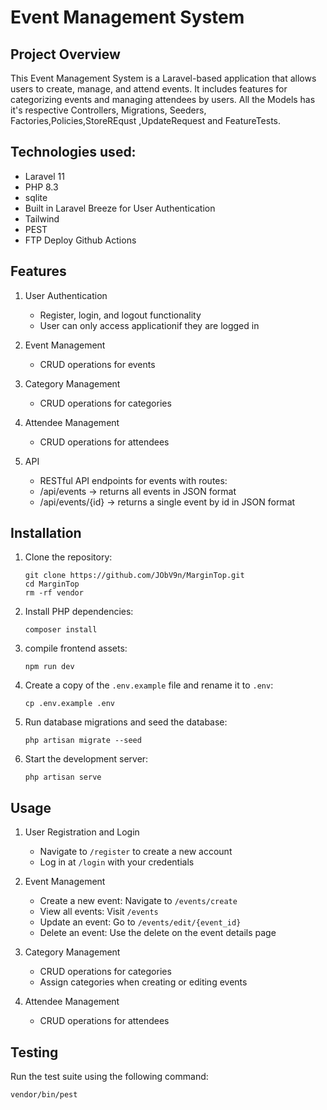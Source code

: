 # Event Management System

## Project Overview

This Event Management System is a Laravel-based application that allows users to create, manage, and attend events. It includes features for categorizing events and managing attendees by users. All the Models has it's respective Controllers, Migrations, Seeders, Factories,Policies,StoreREqust ,UpdateRequest and FeatureTests.

## Technologies used:
- Laravel 11
- PHP 8.3
- sqlite
- Built in Laravel Breeze for User Authentication
- Tailwind
- PEST
- FTP Deploy Github Actions

## Features

1. User Authentication
   - Register, login, and logout functionality
   - User can only access applicationif they are logged in

2. Event Management
   - CRUD operations for events

3. Category Management
   - CRUD operations for categories

4. Attendee Management
   - CRUD operations for attendees

5. API
   - RESTful API endpoints for events with routes:
    - /api/events -> returns all events in JSON format
    - /api/events/{id} -> returns a single event by id in JSON format

## Installation

1. Clone the repository:
   ```
   git clone https://github.com/JObV9n/MarginTop.git
   cd MarginTop
   rm -rf vendor
   ```

2. Install PHP dependencies:
   ```
   composer install
   ```

3. compile frontend assets:
   ```
   npm run dev
   ```

4. Create a copy of the `.env.example` file and rename it to `.env`:
   ```
   cp .env.example .env
   ```

5. Run database migrations and seed the database:
   ```
   php artisan migrate --seed
   ```

6. Start the development server:
   ```
   php artisan serve
   ```

## Usage

1. User Registration and Login
   - Navigate to `/register` to create a new account
   - Log in at `/login` with your credentials

2. Event Management
   - Create a new event: Navigate to `/events/create`
   - View all events: Visit `/events`
   - Update an event: Go to `/events/edit/{event_id}`
   - Delete an event: Use the delete on the event details page

3. Category Management
   - CRUD operations for categories
   - Assign categories when creating or editing events

4. Attendee Management
   - CRUD operations for attendees

## Testing

Run the test suite using the following command:
```
vendor/bin/pest
```
